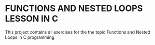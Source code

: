 # FUNCTIONS AND NESTED LOOPS LESSON IN C
This project contains all exercises for the the topic Functions and Nested Loops in C programming.

